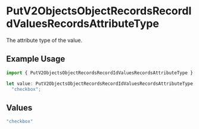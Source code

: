 # PutV2ObjectsObjectRecordsRecordIdValuesRecordsAttributeType

The attribute type of the value.

## Example Usage

```typescript
import { PutV2ObjectsObjectRecordsRecordIdValuesRecordsAttributeType } from "attio-js/models/operations";

let value: PutV2ObjectsObjectRecordsRecordIdValuesRecordsAttributeType =
  "checkbox";
```

## Values

```typescript
"checkbox"
```